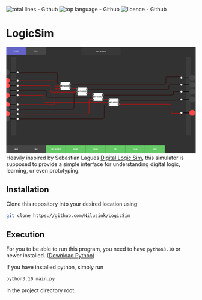 ![total lines - Github](https://img.shields.io/tokei/lines/github/Nilusink/LogicSim?style=for-the-badge)
![top language - Github](https://img.shields.io/github/languages/top/Nilusink/LogicSim?style=for-the-badge)
![licence - Github](https://img.shields.io/github/license/Nilusink/LogicSim?style=for-the-badge)
# LogicSim
![adder](./screenshots/4bitadder.png)
Heavily inspired by Sebastian Lagues [Digital Logic Sim](https://sebastian.itch.io/digital-logic-sim),
this simulator is supposed to provide a simple interface for understanding digital logic,
learning, or even prototyping.

## Installation
Clone this repository into your desired location using <br>
```bash
git clone https://github.com/Nilusink/LogicSim
```

## Execution
For you to be able to run this program, you need to have `python3.10` or newer installed.
([Download Python](https://www.python.org/downloads/))

If you have installed python, simply run
```bash
python3.10 main.py
```
in the project directory root.
